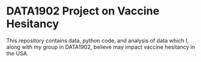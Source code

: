 # DATA1902 Project on Vaccine Hesitancy

This repository contains data, python code, and analysis of data which I, along with my group in DATA1902, believe may impact vaccine hesitancy in the USA.

